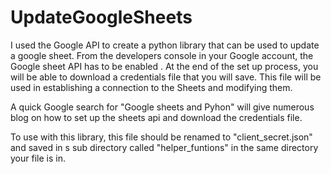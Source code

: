 # UpdateGoogleSheets
I used the Google API to create a python library that can be used to update a google sheet. From the developers console in your Google account, the Google sheet  API has to be enabled . At the end of the set up process, you will be able to download a credentials file that you will save. This file will be used in establishing a connection to the Sheets and modifying them.

A quick Google search for "Google sheets and Pyhon" will give numerous blog on how to set up the sheets api and download the credentials file.

To use with this library, this file should be renamed to "client_secret.json" and saved in s sub directory called "helper_funtions" in the same directory your file is in.
